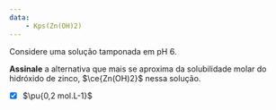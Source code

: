 ```yaml
---
data:
    - Kps(Zn(OH)2)
---
```


Considere uma solução tamponada em pH 6.

**Assinale** a alternativa que mais se aproxima da solubilidade molar do hidróxido de zinco, $\ce{Zn(OH)2}$ nessa solução.

- [x] $\pu{0,2 mol.L-1}$

